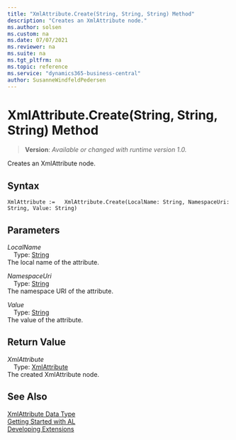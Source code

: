 ```yaml
---
title: "XmlAttribute.Create(String, String, String) Method"
description: "Creates an XmlAttribute node."
ms.author: solsen
ms.custom: na
ms.date: 07/07/2021
ms.reviewer: na
ms.suite: na
ms.tgt_pltfrm: na
ms.topic: reference
ms.service: "dynamics365-business-central"
author: SusanneWindfeldPedersen
---
```

[//]: # (START>DO_NOT_EDIT)
[//]: # (IMPORTANT:Do not edit any of the content between here and the END>DO_NOT_EDIT.)
[//]: # (Any modifications should be made in the .xml files in the ModernDev repo.)
# XmlAttribute.Create(String, String, String) Method
> **Version**: _Available or changed with runtime version 1.0._

Creates an XmlAttribute node.


## Syntax
```AL
XmlAttribute :=   XmlAttribute.Create(LocalName: String, NamespaceUri: String, Value: String)
```
## Parameters
*LocalName*  
&emsp;Type: [String](../string/string-data-type.md)  
The local name of the attribute.
        
*NamespaceUri*  
&emsp;Type: [String](../string/string-data-type.md)  
The namespace URI of the attribute.
        
*Value*  
&emsp;Type: [String](../string/string-data-type.md)  
The value of the attribute.  


## Return Value
*XmlAttribute*  
&emsp;Type: [XmlAttribute](xmlattribute-data-type.md)  
The created XmlAttribute node.


[//]: # (IMPORTANT: END>DO_NOT_EDIT)
## See Also
[XmlAttribute Data Type](xmlattribute-data-type.md)  
[Getting Started with AL](../../devenv-get-started.md)  
[Developing Extensions](../../devenv-dev-overview.md)
